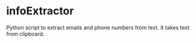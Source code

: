 # infoExtractor
Python script  to extract emails and phone numbers from text. It takes text from clipboard.
